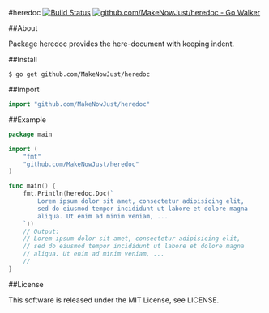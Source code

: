 #heredoc [![Build Status](https://drone.io/github.com/MakeNowJust/heredoc/status.png)](https://drone.io/github.com/MakeNowJust/heredoc/latest) [![github.com/MakeNowJust/heredoc - Go Walker](http://gowalker.org/api/v1/badge)](https://gowalker.org/github.com/MakeNowJust/heredoc)

##About

Package heredoc provides the here-document with keeping indent.

##Install

```console
$ go get github.com/MakeNowJust/heredoc
```

##Import

```go
import "github.com/MakeNowJust/heredoc"
```

##Example

```go
package main

import (
	"fmt"
	"github.com/MakeNowJust/heredoc"
)

func main() {
	fmt.Println(heredoc.Doc(`
		Lorem ipsum dolor sit amet, consectetur adipisicing elit,
		sed do eiusmod tempor incididunt ut labore et dolore magna
		aliqua. Ut enim ad minim veniam, ...
	`))
	// Output:
	// Lorem ipsum dolor sit amet, consectetur adipisicing elit,
	// sed do eiusmod tempor incididunt ut labore et dolore magna
	// aliqua. Ut enim ad minim veniam, ...
	//
}
```

##License

This software is released under the MIT License, see LICENSE.
